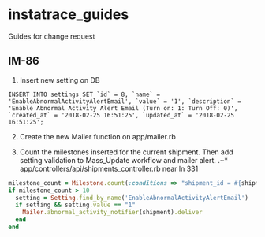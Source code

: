 # instatrace_guides
Guides for change request

## IM-86
1. Insert new setting on DB
```
INSERT INTO settings SET `id` = 8, `name` = 'EnableAbnormalActivityAlertEmail', `value` = '1', `description` = 'Enable Abnormal Activity Alert Email (Turn on: 1: Turn Off: 0)', `created_at` = '2018-02-25 16:51:25', `updated_at` = '2018-02-25 16:51:25';
```

2. Create the new Mailer function on app/mailer.rb

3. Count the milestones inserted for the current shipment. Then add setting validation to Mass_Update workflow and mailer alert.
.⋅⋅* app/controllers/api/shipments_controller.rb near ln 331

```ruby
milestone_count = Milestone.count(:conditions => "shipment_id = #{shipment.id}")
if milestone_count > 10
  setting = Setting.find_by_name('EnableAbnormalActivityAlertEmail')
  if setting && setting.value == "1"
    Mailer.abnormal_activity_notifier(shipment).deliver
  end
end
```
